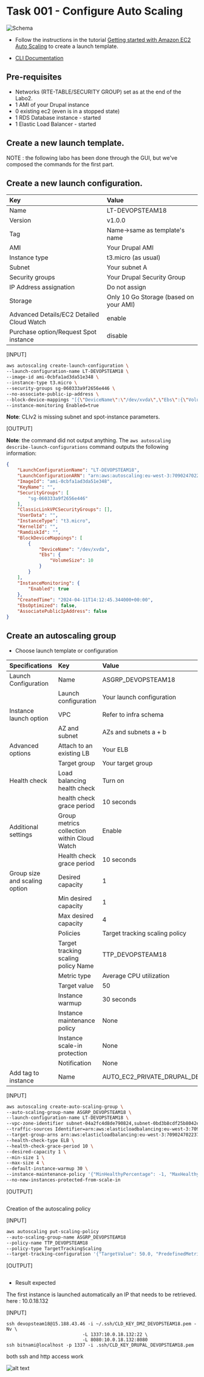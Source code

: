 # Task 001 - Configure Auto Scaling

![Schema](./img/CLD_AWS_INFA.PNG)

* Follow the instructions in the tutorial [Getting started with Amazon EC2 Auto Scaling](https://docs.aws.amazon.com/autoscaling/ec2/userguide/GettingStartedTutorial.html) to create a launch template.

* [CLI Documentation](https://docs.aws.amazon.com/cli/latest/reference/autoscaling/)

## Pre-requisites

* Networks (RTE-TABLE/SECURITY GROUP) set as at the end of the Labo2.
* 1 AMI of your Drupal instance
* 0 existing ec2 (even is in a stopped state)
* 1 RDS Database instance - started
* 1 Elastic Load Balancer - started

## Create a new launch template. 
NOTE : the following labo has been done through the GUI, but we've composed the commands for the first part.

## Create a new launch configuration. 

| Key                                       | Value                                  |
| :---------------------------------------- | :------------------------------------- |
| Name                                      | LT-DEVOPSTEAM18                        |
| Version                                   | v1.0.0                                 |
| Tag                                       | Name->same as template's name          |
| AMI                                       | Your Drupal AMI                        |
| Instance type                             | t3.micro (as usual)                    |
| Subnet                                    | Your subnet A                          |
| Security groups                           | Your Drupal Security Group             |
| IP Address assignation                    | Do not assign                          |
| Storage                                   | Only 10 Go Storage (based on your AMI) |
| Advanced Details/EC2 Detailed Cloud Watch | enable                                 |
| Purchase option/Request Spot instance     | disable                                |

\[INPUT\]

```bash
aws autoscaling create-launch-configuration \
--launch-configuration-name LT-DEVOPSTEAM18 \
--image-id ami-0cbfa1ad3da51e348 \
--instance-type t3.micro \
--security-groups sg-060333a9f2656e446 \
--no-associate-public-ip-address \
--block-device-mappings "[{\"DeviceName\":\"/dev/xvda\",\"Ebs\":{\"VolumeSize\":10}}]" \
--instance-monitoring Enabled=true
```

**Note**: CLIv2 is missing subnet and spot-instance parameters.

\[OUTPUT\]

**Note**: the command did not output anything. The `aws autoscaling describe-launch-configurations` 
command outputs the following information:

```json
{
    "LaunchConfigurationName": "LT-DEVOPSTEAM18",
    "LaunchConfigurationARN": "arn:aws:autoscaling:eu-west-3:709024702237:launchConfiguration:f85f1c1f-168d-4f3e-99f0-358103081550:launchConfigurationName/LT-DEVOPSTEAM18",
    "ImageId": "ami-0cbfa1ad3da51e348",
    "KeyName": "",
    "SecurityGroups": [
        "sg-060333a9f2656e446"
    ],
    "ClassicLinkVPCSecurityGroups": [],
    "UserData": "",
    "InstanceType": "t3.micro",
    "KernelId": "",
    "RamdiskId": "",
    "BlockDeviceMappings": [
        {
            "DeviceName": "/dev/xvda",
            "Ebs": {
                "VolumeSize": 10
            }
        }
    ],
    "InstanceMonitoring": {
        "Enabled": true
    },
    "CreatedTime": "2024-04-11T14:12:45.344000+00:00",
    "EbsOptimized": false,
    "AssociatePublicIpAddress": false
}
```

## Create an autoscaling group

* Choose launch template or configuration

| Specifications                | Key                                         | Value                                  |
| :---------------------------- | :------------------------------------------ |:-------------------------------------- |
| Launch Configuration          | Name                                        | ASGRP_DEVOPSTEAM18                     |
|                               | Launch configuration                        | Your launch configuration              |
| Instance launch option        | VPC                                         | Refer to infra schema                  |
|                               | AZ and subnet                               | AZs and subnets a + b                  |
| Advanced options              | Attach to an existing LB                    | Your ELB                               |
|                               | Target group                                | Your target group                      |
| Health check                  | Load balancing health check                 | Turn on                                |
|                               | health check grace period                   | 10 seconds                             |
| Additional settings           | Group metrics collection within Cloud Watch | Enable                                 |
|                               | Health check grace period                   | 10 seconds                             |
| Group size and scaling option | Desired capacity                            | 1                                      |
|                               | Min desired capacity                        | 1                                      |
|                               | Max desired capacity                        | 4                                      |
|                               | Policies                                    | Target tracking scaling policy         |
|                               | Target tracking scaling policy Name         | TTP_DEVOPSTEAM18                       |
|                               | Metric type                                 | Average CPU utilization                |
|                               | Target value                                | 50                                     |
|                               | Instance warmup                             | 30 seconds                             |
|                               | Instance maintenance policy                 | None                                   |
|                               | Instance scale-in protection                | None                                   |
|                               | Notification                                | None                                   |
| Add tag to instance           | Name                                        | AUTO_EC2_PRIVATE_DRUPAL_DEVOPSTEAM18   |

\[INPUT\]

```bash
aws autoscaling create-auto-scaling-group \
--auto-scaling-group-name ASGRP_DEVOPSTEAM18 \
--launch-configuration-name LT-DEVOPSTEAM18 \
--vpc-zone-identifier subnet-04a2fc4d8de790824,subnet-0bd3b8cdf25b8042e \
--traffic-sources Identifier=arn:aws:elasticloadbalancing:eu-west-3:709024702237:loadbalancer/app/ELB-DEVOPSTEAM18/3e4bba27bd1aeeff,Type=elbv2 \
--target-group-arns arn:aws:elasticloadbalancing:eu-west-3:709024702237:targetgroup/TG-DEVOPSTEAM18/99ff61700d72e152 \
--health-check-type ELB \
--health-check-grace-period 10 \
--desired-capacity 1 \
--min-size 1 \
--max-size 4 \
--default-instance-warmup 30 \
--instance-maintenance-policy '{"MinHealthyPercentage": -1, "MaxHealthyPercentage": -1}' \
--no-new-instances-protected-from-scale-in
```

\[OUTPUT\]
```bash
```

Creation of the autoscaling policy

\[INPUT\]
```bash
aws autoscaling put-scaling-policy
--auto-scaling-group-name ASGRP_DEVOPSTEAM18
--policy-name TTP_DEVOPSTEAM18
--policy-type TargetTrackingScaling
--target-tracking-configuration '{"TargetValue": 50.0, "PredefinedMetricSpecification": {"PredefinedMetricType": "ASGAverageCPUUtilization"}}'
```

\[OUTPUT\]
```bash
```

* Result expected

The first instance is launched automatically an IP that needs to be retrieved. 
here : 10.0.18.132

\[INPUT\]
```
ssh devopsteam18@15.188.43.46 -i ~/.ssh/CLD_KEY_DMZ_DEVOPSTEAM18.pem -Nv \
                            -L 1337:10.0.18.132:22 \
                            -L 8080:10.0.18.132:8080
ssh bitnami@localhost -p 1337 -i .ssh/CLD_KEY_DRUPAL_DEVOPSTEAM18.pem
```

both ssh and http access work

![alt text](img/001-login.png)
